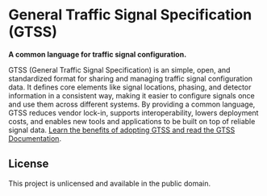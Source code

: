 # General Traffic Signal Specification (GTSS)

**A common language for traffic signal configuration.**

GTSS (General Traffic Signal Specification) is an simple, open, and standardized format for sharing and managing traffic signal configuration data. It defines core elements like signal locations, phasing, and detector information in a consistent way, making it easier to configure signals once and use them across different systems. By providing a common language, GTSS reduces vendor lock-in, supports interoperability, lowers deployment costs, and enables new tools and applications to be built on top of reliable signal data. [Learn the benefits of adopting GTSS and read the GTSS Documentation](https://redmond2742.github.io/GTSS/).

## License

This project is unlicensed and available in the public domain.
